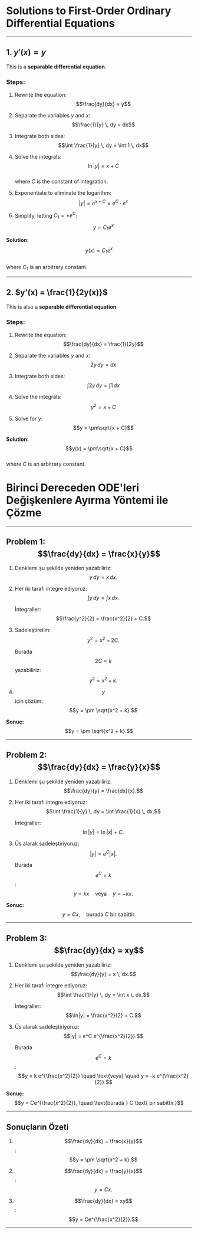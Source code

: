# Solutions to First-Order Ordinary Differential Equations

---

## 1. $y'(x) = y$

This is a **separable differential equation**.

### Steps:

1. Rewrite the equation:  
   $$\frac{dy}{dx} = y$$

2. Separate the variables $y$ and $x$:  
   $$\frac{1}{y} \, dy = dx$$

3. Integrate both sides:  
   $$\int \frac{1}{y} \, dy = \int 1 \, dx$$

4. Solve the integrals:  
   $$\ln|y| = x + C$$  
   where $C$ is the constant of integration.

5. Exponentiate to eliminate the logarithm:  
   $$|y| = e^{x+C} = e^C \cdot e^x$$

6. Simplify, letting $C_1 = \pm e^C$:  
   $$y = C_1 e^x$$

**Solution:**  
$$y(x) = C_1 e^x$$  
where $C_1$ is an arbitrary constant.

---

## 2. $y'(x) = \frac{1}{2y(x)}$

This is also a **separable differential equation**.

### Steps:

1. Rewrite the equation:  
   $$\frac{dy}{dx} = \frac{1}{2y}$$

2. Separate the variables $y$ and $x$:  
   $$2y \, dy = dx$$

3. Integrate both sides:  
   $$\int 2y \, dy = \int 1 \, dx$$

4. Solve the integrals:  
   $$y^2 = x + C$$

5. Solve for $y$:  
   $$y = \pm\sqrt{x + C}$$

**Solution:**  
$$y(x) = \pm\sqrt{x + C}$$  
where $C$ is an arbitrary constant.
# Birinci Dereceden ODE'leri Değişkenlere Ayırma Yöntemi ile Çözme

---

## Problem 1: $$\frac{dy}{dx} = \frac{x}{y}$$

1. Denklemi şu şekilde yeniden yazabiliriz:  
   $$y \, dy = x \, dx.$$

2. Her iki tarafı integre ediyoruz:  
   $$\int y \, dy = \int x \, dx.$$

   İntegraller:  
   $$\frac{y^2}{2} = \frac{x^2}{2} + C.$$

3. Sadeleştirelim:  
   $$y^2 = x^2 + 2C.$$

   Burada $$2C = k$$ yazabiliriz:  
   $$y^2 = x^2 + k.$$

4. $$y$$ için çözüm:  
   $$y = \pm \sqrt{x^2 + k}.$$

**Sonuç:**  
$$y = \pm \sqrt{x^2 + k}.$$

---

## Problem 2: $$\frac{dy}{dx} = \frac{y}{x}$$

1. Denklemi şu şekilde yeniden yazabiliriz:  
   $$\frac{dy}{y} = \frac{dx}{x}.$$

2. Her iki tarafı integre ediyoruz:  
   $$\int \frac{1}{y} \, dy = \int \frac{1}{x} \, dx.$$

   İntegraller:  
   $$\ln|y| = \ln|x| + C.$$

3. Üs alarak sadeleştiriyoruz:  
   $$|y| = e^C |x|.$$

   Burada $$e^C = k$$:  
   $$y = kx \quad \text{veya} \quad y = -kx.$$

**Sonuç:**  
$$y = Cx, \quad \text{burada } C \text{ bir sabittir.}$$

---

## Problem 3: $$\frac{dy}{dx} = xy$$

1. Denklemi şu şekilde yeniden yazabiliriz:  
   $$\frac{dy}{y} = x \, dx.$$

2. Her iki tarafı integre ediyoruz:  
   $$\int \frac{1}{y} \, dy = \int x \, dx.$$

   İntegraller:  
   $$\ln|y| = \frac{x^2}{2} + C.$$

3. Üs alarak sadeleştiriyoruz:  
   $$|y| = e^C e^{\frac{x^2}{2}}.$$

   Burada $$e^C = k$$:  
   $$y = k e^{\frac{x^2}{2}} \quad \text{veya} \quad y = -k e^{\frac{x^2}{2}}.$$

**Sonuç:**  
$$y = Ce^{\frac{x^2}{2}}, \quad \text{burada } C \text{ bir sabittir.}$$

---

## Sonuçların Özeti

1. $$\frac{dy}{dx} = \frac{x}{y}$$:  
   $$y = \pm \sqrt{x^2 + k}.$$

2. $$\frac{dy}{dx} = \frac{y}{x}$$:  
   $$y = Cx.$$

3. $$\frac{dy}{dx} = xy$$:  
   $$y = Ce^{\frac{x^2}{2}}.$$

---
